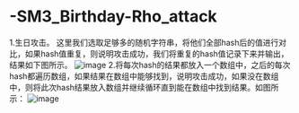 # -SM3_Birthday-Rho_attack
1.生日攻击。
这里我们选取足够多的随机字符串，将他们全部hash后的值进行对比，如果hash值重复，则说明攻击成功，我们将重复的hash值记录下来并输出，结果如下图所示。
![image](https://user-images.githubusercontent.com/106589212/181059088-c7aea3a9-1472-4eb8-aa48-d120936d3131.png)
2.将每次hash的结果都放入一个数组中，之后的每次hash都遍历数组，如果结果在数组中能够找到，说明攻击成功，如果没在数组中，则将此次hash结果放入数组并继续循环直到能在数组中找到结果。如图所示：
![image](https://user-images.githubusercontent.com/106589212/181059267-bde0de3a-85ac-4c0d-be3a-a34498166f78.png)
